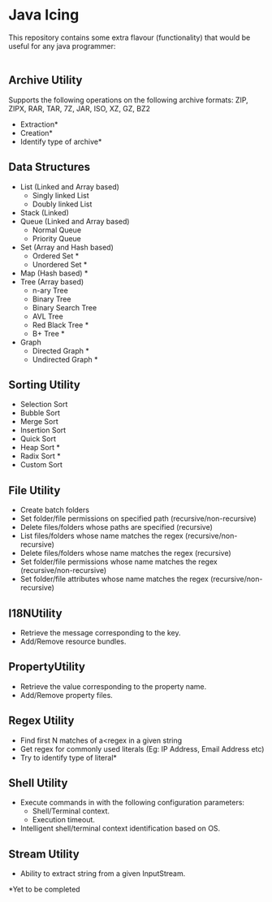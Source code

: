 # Java Icing
This repository contains some extra flavour (functionality) that would be useful for any java programmer: <br><br>

## Archive Utility<br>
Supports the following operations on the following archive formats:
ZIP, ZIPX, RAR, TAR, 7Z, JAR, ISO, XZ, GZ, BZ2
* Extraction*
* Creation*
* Identify type of archive*

## Data Structures<br>
* List (Linked and Array based)<br>
  * Singly linked List<br>
  * Doubly linked List<br>
* Stack (Linked)<br>
* Queue (Linked and Array based)<br>
	* Normal Queue<br>
	* Priority Queue<br>
* Set (Array and Hash based)<br>
	* Ordered Set *<br>
	* Unordered Set *<br>
* Map (Hash based) *<br>
* Tree (Array based)<br>
	* n-ary Tree<br>
	* Binary Tree<br>
	* Binary Search Tree<br>
	* AVL Tree<br>
	* Red Black Tree *<br>
	* B+ Tree *<br>
* Graph<br>
	* Directed Graph *<br>
	* Undirected Graph *<br>

## Sorting Utility<br>
* Selection Sort<br>
* Bubble Sort<br>
* Merge Sort<br>
* Insertion Sort<br>
* Quick Sort<br>
* Heap Sort *<br>
* Radix Sort *<br>
* Custom Sort<br>

## File Utility<br>
* Create batch folders
* Set folder/file permissions on specified path (recursive/non-recursive)
* Delete files/folders whose paths are specified (recursive)
* List files/folders whose name matches the regex (recursive/non-recursive)
* Delete files/folders whose name matches the regex (recursive)
* Set folder/file permissions whose name matches the regex (recursive/non-recursive)
* Set folder/file attributes whose name matches the regex (recursive/non-recursive)

## I18NUtility
* Retrieve the message corresponding to the key.
* Add/Remove resource bundles.

## PropertyUtility
* Retrieve the value corresponding to the property name.
* Add/Remove property files.

## Regex Utility<br>
* Find first N matches of a<regex in a given string
* Get regex for commonly used literals (Eg: IP Address, Email Address etc)
* Try to identify type of literal*

## Shell Utility<br>
* Execute commands in with the following configuration parameters:
    * Shell/Terminal context.
    * Execution timeout.
* Intelligent shell/terminal context identification based on OS.

## Stream Utility
* Ability to extract string from a given InputStream.


*Yet to be completed
